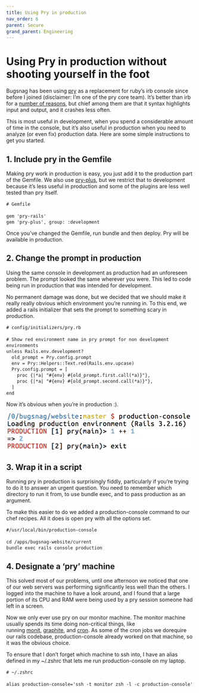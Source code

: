```yaml
---
title: Using Pry in production
nav_order: 6
parent: Secure
grand_parent: Engineering
---
```


# Using Pry in production without shooting yourself in the foot

Bugsnag has been using [pry](http://pryrepl.org/) as a replacement for ruby’s irb console since before I joined (disclaimer: I’m one of the pry core team). It’s better than irb for a [number of reasons](https://banisterfiend.wordpress.com/2011/01/27/turning-irb-on-its-head-with-pry/), but chief among them are that it syntax highlights input and output, and it crashes less often.


This is most useful in development, when you spend a considerable amount of time in the console, but it’s also useful in production when you need to analyze (or even fix) production data. Here are some simple instructions to get you started.


## 1. Include pry in the Gemfile

Making pry work in production is easy, you just add it to the production part of the Gemfile. We also use [pry-plus](https://github.com/rking/pry-plus), but we restrict that to development because it’s less useful in production and some of the plugins are less well tested than pry itself.
```
# Gemfile  
  
gem 'pry-rails'  
gem 'pry-plus', group: :development
```

Once you’ve changed the Gemfile, run bundle and then deploy. Pry will be available in production.


## 2. Change the prompt in production

Using the same console in development as production had an unforeseen problem. The prompt looked the same wherever you were. This led to code being run in production that was intended for development.

No permanent damage was done, but we decided that we should make it really really obvious which environment you’re running in. To this end, we added a rails initializer that sets the prompt to something scary in production.

```
# config/initializers/pry.rb

# Show red environment name in pry prompt for non development environments
unless Rails.env.development?
  old_prompt = Pry.config.prompt
  env = Pry::Helpers::Text.red(Rails.env.upcase)
  Pry.config.prompt = [
    proc {|*a| "#{env} #{old_prompt.first.call(*a)}"},
    proc {|*a| "#{env} #{old_prompt.second.call(*a)}"},
  ]
end
```

Now it’s obvious when you’re in production :).


[![pry](/assets/images/pry.png)](/assets/images/pry.png)


## 3. Wrap it in a script

Running pry in production is surprisingly fiddly, particularly if you’re trying to do it to answer an urgent question. You need to remember which directory to run it from, to use bundle exec, and to pass production as an argument.

To make this easier to do we added a production-console command to our chef recipes. All it does is open pry with all the options set.

```
#/usr/local/bin/production-console

cd /apps/bugsnag-website/current
bundle exec rails console production
```


## 4. Designate a ‘pry’ machine

This solved most of our problems, until one afternoon we noticed that one of our web servers was performing significantly less well than the others. I logged into the machine to have a look around, and I found that a large portion of its CPU and RAM were being used by a pry session someone had left in a screen.

Now we only ever use pry on our monitor machine. The monitor machine usually spends its time doing non-critical things, like running [monit](http://mmonit.com/monit/), [graphite](http://graphite.wikidot.com/), and [cron](https://en.wikipedia.org/wiki/Cron). As some of the cron jobs we dorequire our rails codebase, production-console already worked on that machine, so it was the obvious choice.

To ensure that I don’t forget which machine to ssh into, I have an alias defined in my ~/.zshrc that lets me run production-console on my laptop.

```
# ~/.zshrc

alias production-console='ssh -t monitor zsh -l -c production-console'
```
